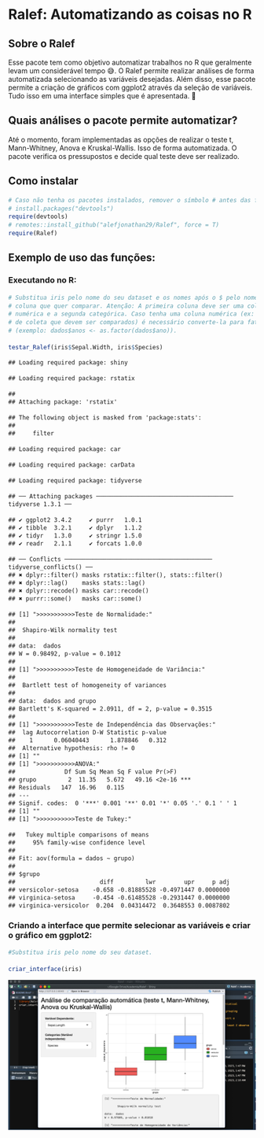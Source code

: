 Ralef: Automatizando as coisas no R
================

## Sobre o Ralef

Esse pacote tem como objetivo automatizar trabalhos no R que geralmente
levam um considerável tempo 😅. O Ralef permite realizar análises de
forma automatizada selecionando as variáveis desejadas. Além disso, esse
pacote permite a criação de gráficos com ggplot2 através da seleção de
variáveis. Tudo isso em uma interface simples que é apresentada. 🙌

## Quais análises o pacote permite automatizar?

Até o momento, foram implementadas as opções de realizar o teste t,
Mann-Whitney, Anova e Kruskal-Wallis. Isso de forma automatizada. O
pacote verifica os pressupostos e decide qual teste deve ser realizado.

## Como instalar

``` r
# Caso não tenha os pacotes instalados, remover o símbolo # antes das funções (install.packages).
# install.packages("devtools")
require(devtools)
# remotes::install_github("alefjonathan29/Ralef", force = T)
require(Ralef)
```

## Exemplo de uso das funções:

### Executando no R:

``` r
# Substitua iris pelo nome do seu dataset e os nomes após o $ pelo nome da 
# coluna que quer comparar. Atenção: A primeira coluna deve ser uma coluna 
# numérica e a segunda categórica. Caso tenha uma coluna numérica (ex: anos 
# de coleta que devem ser comparados) é necessário converte-la para fator 
# (exemplo: dados$anos <- as.factor(dados$ano)).

testar_Ralef(iris$Sepal.Width, iris$Species) 
```

    ## Loading required package: shiny

    ## Loading required package: rstatix

    ## 
    ## Attaching package: 'rstatix'

    ## The following object is masked from 'package:stats':
    ## 
    ##     filter

    ## Loading required package: car

    ## Loading required package: carData

    ## Loading required package: tidyverse

    ## ── Attaching packages ─────────────────────────────────────── tidyverse 1.3.1 ──

    ## ✔ ggplot2 3.4.2     ✔ purrr   1.0.1
    ## ✔ tibble  3.2.1     ✔ dplyr   1.1.2
    ## ✔ tidyr   1.3.0     ✔ stringr 1.5.0
    ## ✔ readr   2.1.1     ✔ forcats 1.0.0

    ## ── Conflicts ────────────────────────────────────────── tidyverse_conflicts() ──
    ## ✖ dplyr::filter() masks rstatix::filter(), stats::filter()
    ## ✖ dplyr::lag()    masks stats::lag()
    ## ✖ dplyr::recode() masks car::recode()
    ## ✖ purrr::some()   masks car::some()

    ## [1] ">>>>>>>>>>>Teste de Normalidade:"
    ## 
    ##  Shapiro-Wilk normality test
    ## 
    ## data:  dados
    ## W = 0.98492, p-value = 0.1012
    ## 
    ## [1] ">>>>>>>>>>>Teste de Homogeneidade de Variância:"
    ## 
    ##  Bartlett test of homogeneity of variances
    ## 
    ## data:  dados and grupo
    ## Bartlett's K-squared = 2.0911, df = 2, p-value = 0.3515
    ## 
    ## [1] ">>>>>>>>>>>Teste de Independência das Observações:"
    ##  lag Autocorrelation D-W Statistic p-value
    ##    1      0.06040443      1.878846   0.312
    ##  Alternative hypothesis: rho != 0
    ## [1] ""
    ## [1] ">>>>>>>>>>>ANOVA:"
    ##              Df Sum Sq Mean Sq F value Pr(>F)    
    ## grupo         2  11.35   5.672   49.16 <2e-16 ***
    ## Residuals   147  16.96   0.115                   
    ## ---
    ## Signif. codes:  0 '***' 0.001 '**' 0.01 '*' 0.05 '.' 0.1 ' ' 1
    ## [1] ""
    ## [1] ">>>>>>>>>>>Teste de Tukey:"

    ##   Tukey multiple comparisons of means
    ##     95% family-wise confidence level
    ## 
    ## Fit: aov(formula = dados ~ grupo)
    ## 
    ## $grupo
    ##                        diff         lwr        upr     p adj
    ## versicolor-setosa    -0.658 -0.81885528 -0.4971447 0.0000000
    ## virginica-setosa     -0.454 -0.61485528 -0.2931447 0.0000000
    ## virginica-versicolor  0.204  0.04314472  0.3648553 0.0087802

### Criando a interface que permite selecionar as variáveis e criar o gráfico em ggplot2:

``` r
#Substitua iris pelo nome do seu dataset.

criar_interface(iris) 
```

<img src="imagens/imagem1.jpg" />
